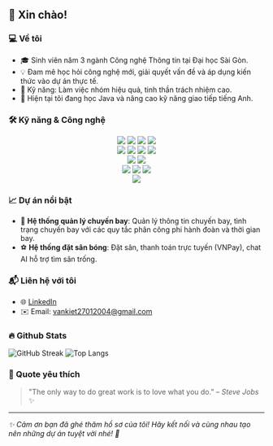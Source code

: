 ## 👋 Xin chào!

### 💻 Về tôi

- 🎓 Sinh viên năm 3 ngành Công nghệ Thông tin tại Đại học Sài Gòn.
- 💡 Đam mê học hỏi công nghệ mới, giải quyết vấn đề và áp dụng kiến thức vào dự án thực tế.
- 🤝 Kỹ năng: Làm việc nhóm hiệu quả, tinh thần trách nhiệm cao.
- 🌱 Hiện tại tôi đang học Java và nâng cao kỹ năng giao tiếp tiếng Anh.

### 🛠️ Kỹ năng & Công nghệ

<div align="center">
  <img src="https://img.shields.io/badge/Java-007396?style=for-the-badge&logo=java&logoColor=white"/>
  <img src="https://img.shields.io/badge/Python-3776AB?style=for-the-badge&logo=python&logoColor=white"/>
  <img src="https://img.shields.io/badge/JavaScript-F7DF1E?style=for-the-badge&logo=javascript&logoColor=black"/>
  <img src="https://img.shields.io/badge/PHP-777BB4?style=for-the-badge&logo=php&logoColor=white"/>
  <br/>
  <img src="https://img.shields.io/badge/React-61DAFB?style=for-the-badge&logo=react&logoColor=black"/>
  <img src="https://img.shields.io/badge/HTML5-E34F26?style=for-the-badge&logo=html5&logoColor=white"/>
  <img src="https://img.shields.io/badge/CSS3-1572B6?style=for-the-badge&logo=css3&logoColor=white"/>
  <img src="https://img.shields.io/badge/Spring_Boot-6DB33F?style=for-the-badge&logo=spring-boot&logoColor=white"/>
  <br/>
  <img src="https://img.shields.io/badge/MySQL-4479A1?style=for-the-badge&logo=mysql&logoColor=white"/>
  <img src="https://img.shields.io/badge/SQLServer-CC2927?style=for-the-badge&logo=microsoft-sql-server&logoColor=white"/>
  <br/>
  <img src="https://img.shields.io/badge/Git-F05032?style=for-the-badge&logo=git&logoColor=white"/>
  <img src="https://img.shields.io/badge/GitHub-181717?style=for-the-badge&logo=github&logoColor=white"/>
  <img src="https://img.shields.io/badge/Docker-2496ED?style=for-the-badge&logo=docker&logoColor=white"/>
  <br/>
  <img src="https://img.shields.io/badge/CNN-FF6F61?style=for-the-badge&logo=google&logoColor=white"/>
</div>

### 📈 Dự án nổi bật

- 🚀 **Hệ thống quản lý chuyến bay**: Quản lý thông tin chuyến bay, tình trạng chuyến bay với các quy tắc phân công phi hành đoàn và thời gian bay.
- ⚽ **Hệ thống đặt sân bóng**: Đặt sân, thanh toán trực tuyến (VNPay), chat AI hỗ trợ tìm sân trống.
### 📬 Liên hệ với tôi

- 🌐 [LinkedIn](https://www.linkedin.com/in/tuan-kiet-311949286/)  
- ✉️ Email: vankiet27012004@gmail.com  

### 🔥 Github Stats

![GitHub Streak](https://github-readme-streak-stats.herokuapp.com/?user=kietsocola&theme=radical)
![Top Langs](https://github-readme-stats.vercel.app/api/top-langs/?username=kietsocola&layout=compact&theme=radical)

### 🎯 Quote yêu thích

> "The only way to do great work is to love what you do." – *Steve Jobs* ✨

---

*✨ Cảm ơn bạn đã ghé thăm hồ sơ của tôi! Hãy kết nối và cùng nhau tạo nên những dự án tuyệt vời nhé! 🚀*

